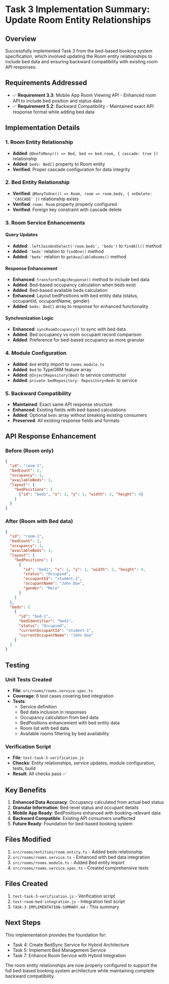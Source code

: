 # Task 3 Implementation Summary: Update Room Entity Relationships

## Overview
Successfully implemented Task 3 from the bed-based booking system specification, which involved updating the Room entity relationships to include bed data and ensuring backward compatibility with existing room API responses.

## Requirements Addressed
- ✅ **Requirement 3.3**: Mobile App Room Viewing API - Enhanced room API to include bed position and status data
- ✅ **Requirement 5.2**: Backward Compatibility - Maintained exact API response format while adding bed data

## Implementation Details

### 1. Room Entity Relationship
- **Added**: `@OneToMany(() => Bed, bed => bed.room, { cascade: true })` relationship
- **Added**: `beds: Bed[]` property to Room entity
- **Verified**: Proper cascade configuration for data integrity

### 2. Bed Entity Relationship  
- **Verified**: `@ManyToOne(() => Room, room => room.beds, { onDelete: 'CASCADE' })` relationship exists
- **Verified**: `room: Room` property properly configured
- **Verified**: Foreign key constraint with cascade delete

### 3. Room Service Enhancements

#### Query Updates
- **Added**: `.leftJoinAndSelect('room.beds', 'beds')` to `findAll()` method
- **Added**: `'beds'` relation to `findOne()` method
- **Added**: `'beds'` relation to `getAvailableRooms()` method

#### Response Enhancement
- **Enhanced**: `transformToApiResponse()` method to include bed data
- **Added**: Bed-based occupancy calculation when beds exist
- **Added**: Bed-based available beds calculation
- **Enhanced**: Layout bedPositions with bed entity data (status, occupantId, occupantName, gender)
- **Added**: `beds: Bed[]` array to response for enhanced functionality

#### Synchronization Logic
- **Enhanced**: `syncRoomOccupancy()` to sync with bed data
- **Added**: Bed occupancy vs room occupant record comparison
- **Added**: Preference for bed-based occupancy as more granular

### 4. Module Configuration
- **Added**: `Bed` entity import to `rooms.module.ts`
- **Added**: `Bed` to TypeORM feature array
- **Added**: `@InjectRepository(Bed)` to service constructor
- **Added**: `private bedRepository: Repository<Bed>` to service

### 5. Backward Compatibility
- **Maintained**: Exact same API response structure
- **Enhanced**: Existing fields with bed-based calculations
- **Added**: Optional `beds` array without breaking existing consumers
- **Preserved**: All existing response fields and formats

## API Response Enhancement

### Before (Room only)
```json
{
  "id": "room-1",
  "bedCount": 2,
  "occupancy": 1,
  "availableBeds": 1,
  "layout": {
    "bedPositions": [
      {"id": "bed1", "x": 1, "y": 1, "width": 2, "height": 4}
    ]
  }
}
```

### After (Room with Bed data)
```json
{
  "id": "room-1", 
  "bedCount": 2,
  "occupancy": 1,
  "availableBeds": 1,
  "layout": {
    "bedPositions": [
      {
        "id": "bed1", "x": 1, "y": 1, "width": 2, "height": 4,
        "status": "Occupied",
        "occupantId": "student-1",
        "occupantName": "John Doe",
        "gender": "Male"
      }
    ]
  },
  "beds": [
    {
      "id": "bed-1",
      "bedIdentifier": "bed1", 
      "status": "Occupied",
      "currentOccupantId": "student-1",
      "currentOccupantName": "John Doe"
    }
  ]
}
```

## Testing

### Unit Tests Created
- **File**: `src/rooms/rooms.service.spec.ts`
- **Coverage**: 6 test cases covering bed integration
- **Tests**: 
  - Service definition
  - Bed data inclusion in responses
  - Occupancy calculation from bed data
  - BedPositions enhancement with bed entity data
  - Room list with bed data
  - Available rooms filtering by bed availability

### Verification Script
- **File**: `test-task-3-verification.js`
- **Checks**: Entity relationships, service updates, module configuration, tests, build
- **Result**: All checks pass ✅

## Key Benefits

1. **Enhanced Data Accuracy**: Occupancy calculated from actual bed status
2. **Granular Information**: Bed-level status and occupant details
3. **Mobile App Ready**: BedPositions enhanced with booking-relevant data
4. **Backward Compatible**: Existing API consumers unaffected
5. **Future Ready**: Foundation for bed-based booking system

## Files Modified

1. `src/rooms/entities/room.entity.ts` - Added beds relationship
2. `src/rooms/rooms.service.ts` - Enhanced with bed data integration
3. `src/rooms/rooms.module.ts` - Added Bed entity import
4. `src/rooms/rooms.service.spec.ts` - Created comprehensive tests

## Files Created

1. `test-task-3-verification.js` - Verification script
2. `test-room-bed-integration.js` - Integration test script
3. `TASK-3-IMPLEMENTATION-SUMMARY.md` - This summary

## Next Steps

This implementation provides the foundation for:
- Task 4: Create BedSync Service for Hybrid Architecture
- Task 5: Implement Bed Management Service  
- Task 7: Enhance Room Service with Hybrid Integration

The room entity relationships are now properly configured to support the full bed-based booking system architecture while maintaining complete backward compatibility.